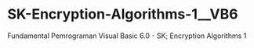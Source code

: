# SK-Encryption-Algorithms-1__VB6
Fundamental Pemrograman Visual Basic 6.0 - SK; Encryption Algorithms 1
